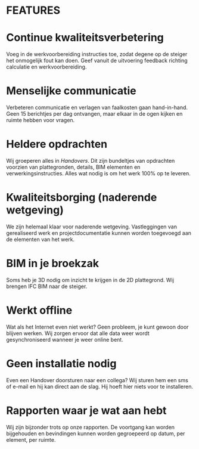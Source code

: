 # FEATURES

# Continue kwaliteitsverbetering

Voeg in de werkvoorbereiding instructies toe, zodat degene op de steiger het onmogelijk fout kan doen. Geef vanuit de uitvoering feedback richting calculatie en werkvoorbereiding.

# Menselijke communicatie

Verbeteren communicatie en verlagen van faalkosten gaan hand-in-hand. Geen 15 berichtjes per dag ontvangen, maar elkaar in de ogen kijken en ruimte hebben voor vragen.

# Heldere opdrachten

Wij groeperen alles in <i>Handovers</i>. Dit zijn bundeltjes van opdrachten voorzien van plattegronden, details, BIM elementen en verwerkingsinstructies. Alles wat nodig is om het werk 100% op te leveren.

# Kwaliteitsborging (naderende wetgeving)

We zijn helemaal klaar voor naderende wetgeving. Vastleggingen van gerealiseerd werk en projectdocumentatie kunnen worden toegevoegd aan de elementen van het werk.

# BIM in je broekzak

Soms heb je 3D nodig om inzicht te krijgen in de 2D plattegrond. Wij brengen IFC BIM naar de steiger.

# Werkt offline

Wat als het Internet even niet werkt? Geen probleem, je kunt gewoon door blijven werken. Wij zorgen ervoor dat alle data weer wordt gesynchroniseerd wanneer je weer online bent.

# Geen installatie nodig

Even een Handover doorsturen naar een collega? Wij sturen hem een sms of e-mail en hij kan direct aan de slag. Hij hoeft hier niets voor te installeren.

# Rapporten waar je wat aan hebt

Wij zijn bijzonder trots op onze rapporten. De voortgang kan worden bijgehouden en bevindingen kunnen worden gegroepeerd op datum, per element, per ruimte.
